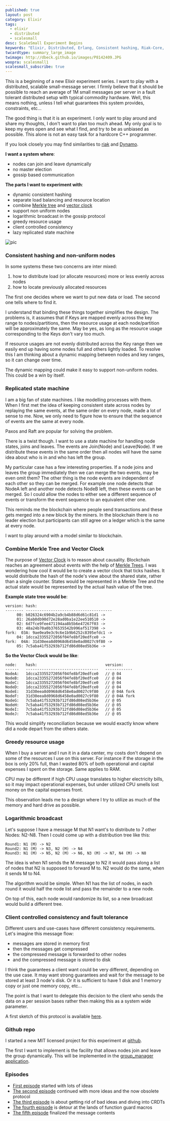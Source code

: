 ```yaml
---
published: true
layout: post
category: Elixir
tags: 
  - elixir
  - distributed
  - scalesmall
desc: ScaleSmall Experiment Begins
keywords: "Elixir, Distributed, Erlang, Consistent hashing, Riak-Core, Dynamo, Replicated state machine, Kafka, Scalable"
twcardtype: summary_large_image
twimage: http://dbeck.github.io/images/P8142409.JPG
woopra: scalesmall1
scalesmall_subscribe: true
---
```


This is a beginning of a new Elixir experiment series. I want to play with a distributed, scalable small-message server. I firmly believe that it should be possible to reach an average of 1M small messages per server in a fault tolerant distributed setup with typical commodity hardware. Well, this means nothing, unless I tell what guarantees this system provides, constraints, etc...

The good thing is that it is an experiment. I only want to play around and share my thoughts, I don't want to plan too much ahead. My only goal is to keep my eyes open and see what I find, and try to be as unbiased as possible. This alone is not an easy task for a hardcore C++ programmer.

If you look closely you may find similarities to [riak](http://docs.basho.com/riak/latest/) and [Dynamo](http://www.allthingsdistributed.com/files/amazon-dynamo-sosp2007.pdf).

**I want a system where**:

- nodes can join and leave dynamically
- no master election
- gossip based communication

**The parts I want to experiment with**:

- dynamic consistent hashing
- separate load balancing and resource location
- combine [Merkle tree](https://en.wikipedia.org/wiki/Merkle_tree) and [vector clock](https://en.wikipedia.org/wiki/Vector_clock)
- support non uniform nodes
- logarithmic broadcast in the gossip protocol
- greedy resource usage
- client controlled consistency
- lazy replicated state machine

![pic](/images/P8142409.JPG)

### Consistent hashing and non-uniform nodes

In some systems these two concerns are inter mixed:

1. how to distribute load (or allocate resources) more or less evenly across nodes
2. how to locate previously allocated resources

The first one decides where we want to put new data or load. The second one tells where to find it.

I understand that binding these things together simplifies the design. The problems is, it assumes that if Keys are mapped evenly across the key range to nodes/partitions, then the resource usage at each node/partition will be approximately the same. May be yes, as long as the resource usage corresponding to the Keys don't vary too much.

If resource usages are not evenly distributed across the Key range then we easily end up having some nodes full and others lightly loaded. To resolve this I am thinking about a dynamic mapping between nodes and key ranges, so it can change over time.

The dynamic mapping could make it easy to support non-uniform nodes. This could be a win by itself.

### Replicated state machine

I am a big fan of state machines. I like modelling processes with them. When I first met the idea of keeping consistent state across nodes by replaying the same events, at the same order on every node, made a lot of sense to me. Now, we only need to figure how to ensure that the sequence of events are the same at every node.

Paxos and Raft are popular for solving the problem.

There is a twist though. I want to use a state machine for handling node states, joins and leaves. The events are Join(Node) and Leave(Node). If we distribute these events in the same order then all nodes will have the same idea about who is in and who has left the group. 

My particular case has a few interesting properties. If a node joins and leaves the group immediately then we can merge the two events, may be even omit them? The other thing is the node events are independent of each other so they can be merged. For example one node detects that NodeA left and another node detects NodeB left, then these events can be merged. So I could allow the nodes to either see a different sequence of events or transform the event sequence to an equivalent other one.

This reminds me the blockchain where people send transactions and these gets merged into a new block by the miners. In the blockchain there is no leader election but participants can still agree on a ledger which is the same at every node.

I want to play around with a model similar to blockchain.

### Combine Merkle Tree and Vector Clock

The purpose of [Vector Clock](https://en.wikipedia.org/wiki/Vector_clock) is to reason about causality. Blockchain reaches an agreement about events with the help of [Merkle Trees](https://en.wikipedia.org/wiki/Merkle_tree). I was wondering how cool it would be to create a vector clock that ticks hashes. It would distribute the hash of the node's view about the shared state, rather than a single counter. States would be represented in a Merkle Tree and the actual state would be represented by the actual hash value of the tree.

**Example state tree would be**:

```
version: hash:
-------- --------------------------------------
     00: b026324c6904b2a9cb4b88d6d61c81d1 ->
     01: 26ab0db90d72e28ad0ba1e22ee510510 ->
     02: 6d7fce9fee471194aa8b5b6e47267f03 ->
     03: 48a24b70a0b376535542b996af517398 ->
fork:  03A: 9ae0ea9e3c9c6e1b9b6252c8395efdc1 ->
     04: 1dcca23355272056f04fe8bf20edfce0 ->
fork:  04A: 31d30eea8d0968d6458e0ad0027c9f80 ->
     05: 7c5aba41f53293b712fd86d08ed5b36e ->
```

**So the Vector Clock would be like**:

```
node:    hash:                              version:
------   --------------------------------   ------------
NodeA:   1dcca23355272056f04fe8bf20edfce0   // @ 04
NodeB:   1dcca23355272056f04fe8bf20edfce0   // @ 04
NodeC:   1dcca23355272056f04fe8bf20edfce0   // @ 04
NodeD:   1dcca23355272056f04fe8bf20edfce0   // @ 04
NodeE:   31d30eea8d0968d6458e0ad0027c9f80   // @ 04A fork
NodeF:   31d30eea8d0968d6458e0ad0027c9f80   // @ 04A fork
NodeG:   7c5aba41f53293b712fd86d08ed5b36e   // @ 05
NodeH:   7c5aba41f53293b712fd86d08ed5b36e   // @ 05
NodeI:   7c5aba41f53293b712fd86d08ed5b36e   // @ 05
NodeJ:   7c5aba41f53293b712fd86d08ed5b36e   // @ 05
```

This would simplify reconciliation because we would exactly know where did a node depart from the others state.

### Greedy resource usage

When I buy a server and I run it in a data center, my costs don't depend on some of the resources I use on this server. For instance if the storage in the box is only 20% full, than I wasted 80% of both operational and capital expenses I spent on the storage. Same applies to RAM.

CPU may be different if high CPU usage translates to higher electricity bills, so it may impact operational expenses, but under utilized CPU smells lost money on the capital expenses front.

This observation leads me to a design where I try to utilize as much of the memory and hard drive as possible.

### Logarithmic broadcast

Let's suppose I have a message M that N1 want's to distribute to 7 other Nodes: N2-N8. Then I could come up with a distribution tree like this:

```
Round1: N1 (M) -> N2
Round2: N1 (M) -> N3, N2 (M) -> N4
Round3: N1 (M) -> N5, N2 (M) -> N6, N3 (M) -> N7, N4 (M) -> N8
```

The idea is when N1 sends the M message to N2 it would pass along a list of nodes that N2 is supposed to forward M to. N2 would do the same, when it sends M to N4.

The algorithm would be simple. When N1 has the list of nodes, in each round it would half the node list and pass the remainder to a new node.

On top of this, each node would randomize its list, so a new broadcast would build a different tree.

### Client controlled consistency and fault tolerance

Different users and use-cases have different consistency requirements. Let's imagine this message flow:

- messages are stored in memory first
- then the messages get compressed
- the compressed message is forwarded to other nodes
- and the compressed message is stored to disk

I think the guarantees a client want could be very different, depending on the use case. It may want strong guarantees and wait for the message to be stored at least 3 node's disk. Or it is sufficient to have 1 disk and 1 memory copy or just one memory copy, etc...

The point is that I want to delegate this decision to the client who sends the data on a per session bases rather then making this as a system wide parameter.

A first sketch of this protocol is available [here](/Experimental-Reliable-Small-Message-Protocol/).

### Github repo

I started a new MIT licensed project for this experiment at [github](https://github.com/dbeck/scalesmall).

The first I want to implement is the facility that allows nodes join and leave the group dynamically. This will be implemented in the [group_manager application](https://github.com/dbeck/scalesmall/tree/master/apps/group_manager).

### Episodes

- [First episode](/Scalesmall-Experiment-Begins/) started with lots of ideas
- [The second episode](/Scalesmall-W1-Combininig-Events/) continued with more ideas and the now obsolete protocol
- [The third episode](/Scalesmall-W2-First-Redesign/) is about getting rid of bad ideas and diving into CRDTs
- [The fourth episode](/Scalesmall-W3-Elixir-Macro-Guards/) is detour at the lands of function guard macros
- [The fifth episode](/Scalesmall-W4-Message-Contents-Finalized/) finalized the message contents
